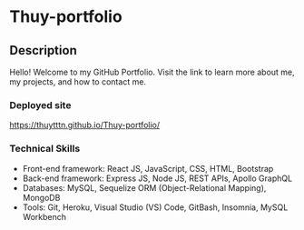 # Thuy-portfolio

## Description

Hello!  Welcome to my GitHub Portfolio.  Visit the link to learn more about me, my projects, and how to contact me.  

### Deployed site
https://thuytttn.github.io/Thuy-portfolio/

### Technical Skills

- Front-end framework:  React JS, JavaScript, CSS, HTML, Bootstrap
- Back-end framework: Express JS, Node JS, REST APIs, Apollo GraphQL
- Databases:  MySQL, Sequelize ORM (Object-Relational Mapping), MongoDB
- Tools: Git, Heroku, Visual Studio (VS) Code, GitBash, Insomnia, MySQL Workbench


